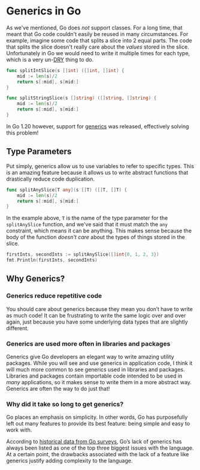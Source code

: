 # Generics in Go

As we've mentioned, Go does *not* support classes. For a long time, that meant that Go code couldn't easily be reused in many circumstances. For example, imagine some code that splits a slice into 2 equal parts. The code that splits the slice doesn't really care about the *values* stored in the slice. Unfortunately in Go we would need to write it multiple times for each type, which is a very un-[DRY](https://blog.boot.dev/clean-code/dry-code/) thing to do.

```go
func splitIntSlice(s []int) ([]int, []int) {
    mid := len(s)/2
    return s[:mid], s[mid:]
}
```

```go
func splitStringSlice(s []string) ([]string, []string) {
    mid := len(s)/2
    return s[:mid], s[mid:]
}
```

In Go 1.20 however, support for [generics](https://blog.boot.dev/golang/how-to-use-golangs-generics/) was released, effectively solving this problem!

## Type Parameters

Put simply, generics allow us to use variables to refer to specific types. This is an amazing feature because it allows us to write abstract functions that drastically reduce code duplication.

```go
func splitAnySlice[T any](s []T) ([]T, []T) {
    mid := len(s)/2
    return s[:mid], s[mid:]
}
```

In the example above, `T` is the name of the type parameter for the `splitAnySlice` function, and we've said that it must match the `any` constraint, which means it can be anything. This makes sense because the body of the function *doesn't care* about the types of things stored in the slice.

```go
firstInts, secondInts := splitAnySlice([]int{0, 1, 2, 3})
fmt.Println(firstInts, secondInts)
```

## Why Generics?

### Generics reduce repetitive code

You should care about generics because they mean you don’t have to write as much code! It can be frustrating to write the same logic over and over again, just because you have some underlying data types that are slightly different.

### Generics are used more often in libraries and packages

Generics give Go developers an elegant way to write amazing utility packages. While you will see and use generics in application code, I think it will much more common to see generics used in libraries and packages. Libraries and packages contain importable code intended to be used in *many* applications, so it makes sense to write them in a more abstract way. Generics are often the way to do just that!

### Why did it take so long to get generics?

Go places an emphasis on simplicity. In other words, Go has purposefully left out many features to provide its best feature: being simple and easy to work with.

According to [historical data from Go surveys](https://go.dev/blog/survey2020-results), Go’s lack of generics has always been listed as one of the top three biggest issues with the language. At a certain point, the drawbacks associated with the lack of a feature like generics justify adding complexity to the language.
